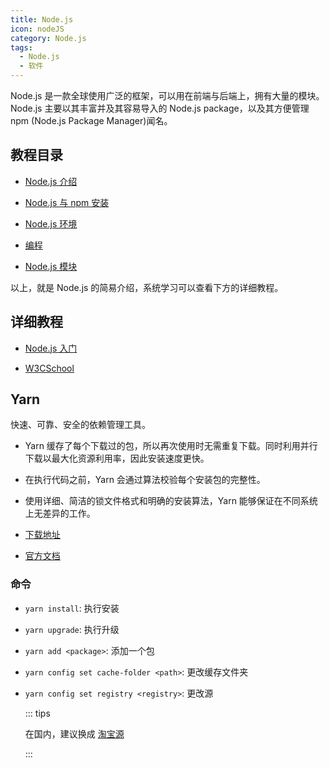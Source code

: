 ```yaml
---
title: Node.js
icon: nodeJS
category: Node.js
tags:
  - Node.js
  - 软件
---
```


Node.js 是一款全球使用广泛的框架，可以用在前端与后端上，拥有大量的模块。Node.js 主要以其丰富并及其容易导入的 Node.js package，以及其方便管理 npm (Node.js Package Manager)闻名。

<!-- more -->

## 教程目录

- [Node.js 介绍](intro.md)

- [Node.js 与 npm 安装](install.md)

- [Node.js 环境](environment.md)

- [编程](program.md)

- [Node.js 模块](module.md)

以上，就是 Node.js 的简易介绍，系统学习可以查看下方的详细教程。

## 详细教程

- [Node.js 入门](https://www.nodebeginner.org/index-zh-cn.html)

- [W3CSchool](https://www.w3cschool.cn/nodejs/)

## Yarn

快速、可靠、安全的依赖管理工具。

- Yarn 缓存了每个下载过的包，所以再次使用时无需重复下载。同时利用并行下载以最大化资源利用率，因此安装速度更快。
- 在执行代码之前，Yarn 会通过算法校验每个安装包的完整性。
- 使用详细、简洁的锁文件格式和明确的安装算法，Yarn 能够保证在不同系统上无差异的工作。

- [下载地址](https://www.yarnpkg.com/zh-Hans/docs/install#windows-stable)
- [官方文档](https://www.yarnpkg.com/zh-Hans/docs)

### 命令

- `yarn install`: 执行安装

- `yarn upgrade`: 执行升级

- `yarn add <package>`: 添加一个包

- `yarn config set cache-folder <path>`: 更改缓存文件夹

- `yarn config set registry <registry>`: 更改源

  ::: tips

  在国内，建议换成 [淘宝源](https://registry.npm.taobao.org)

  :::
